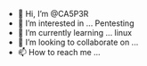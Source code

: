 - 👋 Hi, I’m @CA5P3R
- 👀 I’m interested in ... Pentesting
- 🌱 I’m currently learning ... linux
- 💞️ I’m looking to collaborate on ...
- 📫 How to reach me ...

<!---
jeffreyadams1985/jeffreyadams1985 is a ✨ special ✨ repository because its `README.md` (this file) appears on your GitHub profile.
You can click the Preview link to take a look at your changes.
--->

